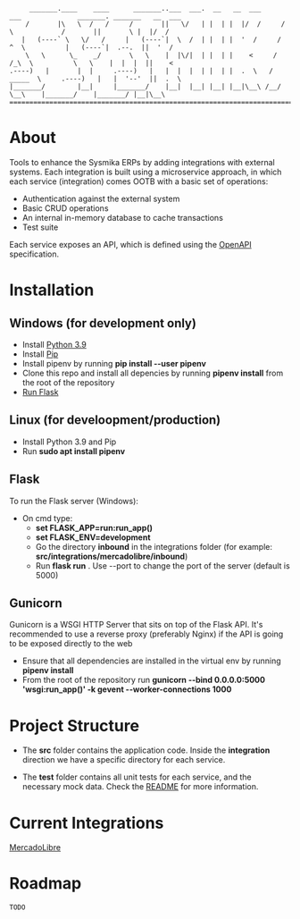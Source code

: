 
         _______.____    ____      _______..___  ___.  __   __  ___      ___              _______. _______   __  ___ 
        /       |\   \  /   /     /       ||   \/   | |  | |  |/  /     /   \            /       ||       \ |  |/  / 
       |   (----` \   \/   /     |   (----`|  \  /  | |  | |  '  /     /  ^  \          |   (----`|  .--.  ||  '  /  
        \   \      \_    _/       \   \    |  |\/|  | |  | |    <     /  /_\  \          \   \    |  |  |  ||    <   
    .----)   |       |  |     .----)   |   |  |  |  | |  | |  .  \   /  _____  \     .----)   |   |  '--'  ||  .  \  
    |_______/        |__|     |_______/    |__|  |__| |__| |__|\__\ /__/     \__\    |_______/    |_______/ |__|\__\
    ====================================================================================================================



# About

Tools to enhance the Sysmika ERPs by adding integrations with external systems. Each integration is built using
a microservice approach, in which each service (integration) comes OOTB with a basic set of operations:
* Authentication against the external system
* Basic CRUD operations 
* An internal in-memory database to cache transactions
* Test suite

Each service exposes an API, which is defined using the [OpenAPI](https://swagger.io/) specification. 

# Installation

## Windows (for development only)

* Install [Python 3.9](https://www.python.org/downloads/)
* Install [Pip](https://www.geeksforgeeks.org/how-to-install-pip-on-windows/)
* Install pipenv by running __pip install --user pipenv__
* Clone this repo and install all depencies by running __pipenv install__ from the root of the repository
* [Run Flask](#flask)

## Linux (for develoopment/production)

* Install Python 3.9 and Pip
* Run __sudo apt install pipenv__

## Flask

To run the Flask server (Windows):

* On cmd type:
  * __set FLASK_APP=run:run_app()__
  *  __set FLASK_ENV=development__
  * Go the directory __inbound__ in the integrations folder (for example: __src/integrations/mercadolibre/inbound__)
  * Run __flask run__ . Use --port to change the port of the server (default is 5000) 
  
## Gunicorn

Gunicorn is a WSGI HTTP Server that sits on top of the Flask API. It's recommended to use a reverse proxy (preferably Nginx) if the API is going to be exposed directly to the web

* Ensure that all dependencies are installed in the virtual env by running __pipenv install__
* From the root of the  repository run __gunicorn --bind 0.0.0.0:5000 'wsgi:run_app()' -k gevent --worker-connections 1000__

# Project Structure

* The __src__ folder contains the application code. Inside the __integration__ direction we have a specific directory for each service.

* The __test__ folder contains all unit tests for each service, and the necessary mock data. Check the [README](tests/README.md) for more information.

# Current Integrations

 [MercadoLibre](src/integrations/mercadolibre/README.md)
 

# Roadmap

`TODO`